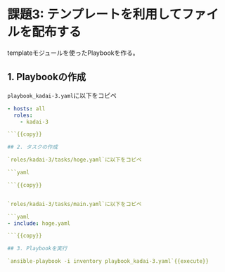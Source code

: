 # 課題3: テンプレートを利用してファイルを配布する

templateモジュールを使ったPlaybookを作る。

## 1. Playbookの作成

`playbook_kadai-3.yaml`に以下をコピペ

```yaml
- hosts: all
  roles:
    - kadai-3

```{{copy}}

## 2. タスクの作成

`roles/kadai-3/tasks/hoge.yaml`に以下をコピペ

```yaml

```{{copy}}


`roles/kadai-3/tasks/main.yaml`に以下をコピペ

```yaml
- include: hoge.yaml

```{{copy}}

## 3. Playbookを実行

`ansible-playbook -i inventory playbook_kadai-3.yaml`{{execute}}
